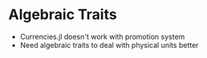 # Algebraic Traits

 - Currencies.jl doesn't work with promotion system
 - Need algebraic traits to deal with physical units better
